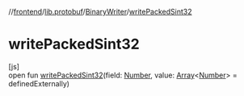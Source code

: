 //[frontend](../../../index.md)/[lib.protobuf](../index.md)/[BinaryWriter](index.md)/[writePackedSint32](write-packed-sint32.md)

# writePackedSint32

[js]\
open fun [writePackedSint32](write-packed-sint32.md)(field: [Number](https://kotlinlang.org/api/latest/jvm/stdlib/kotlin/-number/index.html), value: [Array](https://kotlinlang.org/api/latest/jvm/stdlib/kotlin/-array/index.html)&lt;[Number](https://kotlinlang.org/api/latest/jvm/stdlib/kotlin/-number/index.html)&gt; = definedExternally)
